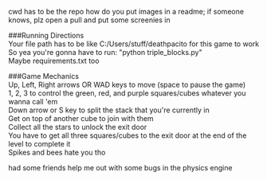 cwd has to be the repo
how do you put images in a readme; if someone knows, plz open a pull and put some screenies in

###Running Directions   
Your file path has to be like C:/Users/stuff/deathpacito for this game to work  
So yea you're gonna have to run: "python triple_blocks.py"  
Maybe requirements.txt too

###Game Mechanics   
Up, Left, Right arrows OR WAD keys to move (space to pause the game)  
1, 2, 3 to control the green, red, and purple squares/cubes whatever you wanna call 'em   
Down arrow or S key to split the stack that you're currently in  
Get on top of another cube to join with them  
Collect all the stars to unlock the exit door  
You have to get all three squares/cubes to the exit door at the end of the level to complete it  
Spikes and bees hate you tho

had some friends help me out with some bugs in the physics engine  
